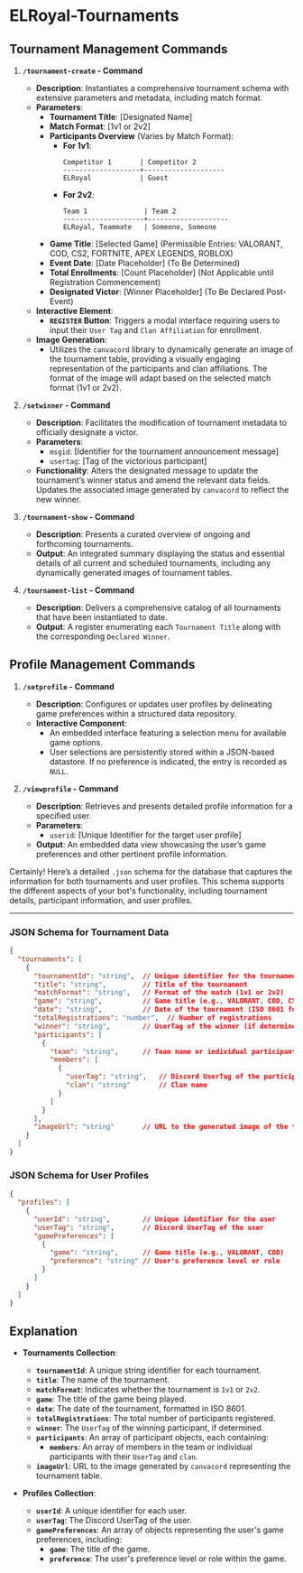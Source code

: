 # ELRoyal-Tournaments

## Tournament Management Commands

1. **`/tournament-create` - Command**
   - **Description**: Instantiates a comprehensive tournament schema with extensive parameters and metadata, including match format.
   - **Parameters**:
     - **Tournament Title**: [Designated Name]
     - **Match Format**: [1v1 or 2v2]
     - **Participants Overview** (Varies by Match Format):
       - **For 1v1**:
         ```
         Competitor 1       | Competitor 2
         -------------------+--------------------
         ELRoyal            | Guest
         ```
       - **For 2v2**:
         ```
         Team 1              | Team 2
         --------------------+--------------------
         ELRoyal, Teammate   | Someone, Someone
         ```
     - **Game Title**: [Selected Game] (Permissible Entries: VALORANT, COD, CS2, FORTNITE, APEX LEGENDS, ROBLOX)
     - **Event Date**: [Date Placeholder] (To Be Determined)
     - **Total Enrollments**: [Count Placeholder] (Not Applicable until Registration Commencement)
     - **Designated Victor**: [Winner Placeholder] (To Be Declared Post-Event)
   - **Interactive Element**:
     - **`REGISTER` Button**: Triggers a modal interface requiring users to input their `User Tag` and `Clan Affiliation` for enrollment.
   - **Image Generation**:
     - Utilizes the `canvacord` library to dynamically generate an image of the tournament table, providing a visually engaging representation of the participants and clan affiliations. The format of the image will adapt based on the selected match format (1v1 or 2v2).

2. **`/setwinner` - Command**
   - **Description**: Facilitates the modification of tournament metadata to officially designate a victor.
   - **Parameters**:
     - `msgid`: [Identifier for the tournament announcement message]
     - `usertag`: [Tag of the victorious participant]
   - **Functionality**: Alters the designated message to update the tournament’s winner status and amend the relevant data fields. Updates the associated image generated by `canvacord` to reflect the new winner.

3. **`/tournament-show` - Command**
   - **Description**: Presents a curated overview of ongoing and forthcoming tournaments.
   - **Output**: An integrated summary displaying the status and essential details of all current and scheduled tournaments, including any dynamically generated images of tournament tables.

4. **`/tournament-list` - Command**
   - **Description**: Delivers a comprehensive catalog of all tournaments that have been instantiated to date.
   - **Output**: A register enumerating each `Tournament Title` along with the corresponding `Declared Winner`.

## Profile Management Commands

1. **`/setprofile` - Command**
   - **Description**: Configures or updates user profiles by delineating game preferences within a structured data repository.
   - **Interactive Component**:
     - An embedded interface featuring a selection menu for available game options.
     - User selections are persistently stored within a JSON-based datastore. If no preference is indicated, the entry is recorded as `NULL`.

2. **`/viewprofile` - Command**
   - **Description**: Retrieves and presents detailed profile information for a specified user.
   - **Parameters**:
     - `userid`: [Unique Identifier for the target user profile]
   - **Output**: An embedded data view showcasing the user’s game preferences and other pertinent profile information.

Certainly! Here’s a detailed `.json` schema for the database that captures the information for both tournaments and user profiles. This schema supports the different aspects of your bot's functionality, including tournament details, participant information, and user profiles.

---

### JSON Schema for Tournament Data

```json
{
  "tournaments": [
    {
      "tournamentId": "string",  // Unique identifier for the tournament
      "title": "string",         // Title of the tournament
      "matchFormat": "string",   // Format of the match (1v1 or 2v2)
      "game": "string",          // Game title (e.g., VALORANT, COD, CS2)
      "date": "string",          // Date of the tournament (ISO 8601 format)
      "totalRegistrations": "number",  // Number of registrations
      "winner": "string",        // UserTag of the winner (if determined)
      "participants": [
        {
          "team": "string",      // Team name or individual participant identifier
          "members": [
            {
              "userTag": "string",   // Discord UserTag of the participant
              "clan": "string"       // Clan name
            }
          ]
        }
      ],
      "imageUrl": "string"       // URL to the generated image of the tournament table
    }
  ]
}
```

### JSON Schema for User Profiles

```json
{
  "profiles": [
    {
      "userId": "string",        // Unique identifier for the user
      "userTag": "string",       // Discord UserTag of the user
      "gamePreferences": [
        {
          "game": "string",      // Game title (e.g., VALORANT, COD)
          "preference": "string" // User's preference level or role
        }
      ]
    }
  ]
}
```

## Explanation

- **Tournaments Collection**:
  - **`tournamentId`**: A unique string identifier for each tournament.
  - **`title`**: The name of the tournament.
  - **`matchFormat`**: Indicates whether the tournament is `1v1` or `2v2`.
  - **`game`**: The title of the game being played.
  - **`date`**: The date of the tournament, formatted in ISO 8601.
  - **`totalRegistrations`**: The total number of participants registered.
  - **`winner`**: The `UserTag` of the winning participant, if determined.
  - **`participants`**: An array of participant objects, each containing:
    - **`members`**: An array of members in the team or individual participants with their `UserTag` and `clan`.
  - **`imageUrl`**: URL to the image generated by `canvacord` representing the tournament table.

- **Profiles Collection**:
  - **`userId`**: A unique identifier for each user.
  - **`userTag`**: The Discord UserTag of the user.
  - **`gamePreferences`**: An array of objects representing the user's game preferences, including:
    - **`game`**: The title of the game.
    - **`preference`**: The user's preference level or role within the game.
